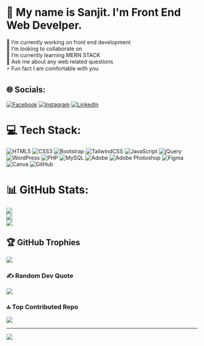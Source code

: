 # 💫 My name is Sanjit. I'm Front End Web Develper.
🔭 I’m currently working on front end development <br>👯 I’m looking to collaborate on<br>🌱 I’m currently learning MERN STACK<br>💬 Ask me about any web related questions <br>⚡ Fun fact I am comfortable with you


## 🌐 Socials:
[![Facebook](https://img.shields.io/badge/Facebook-%231877F2.svg?logo=Facebook&logoColor=white)](https://facebook.com/sanjitweb) [![Instagram](https://img.shields.io/badge/Instagram-%23E4405F.svg?logo=Instagram&logoColor=white)](https://instagram.com/sanjitwebin) [![LinkedIn](https://img.shields.io/badge/LinkedIn-%230077B5.svg?logo=linkedin&logoColor=white)](https://linkedin.com/in/sanjitweb) 

# 💻 Tech Stack:
![HTML5](https://img.shields.io/badge/html5-%23E34F26.svg?style=for-the-badge&logo=html5&logoColor=white) ![CSS3](https://img.shields.io/badge/css3-%231572B6.svg?style=for-the-badge&logo=css3&logoColor=white) ![Bootstrap](https://img.shields.io/badge/bootstrap-%238511FA.svg?style=for-the-badge&logo=bootstrap&logoColor=white) ![TailwindCSS](https://img.shields.io/badge/tailwindcss-%2338B2AC.svg?style=for-the-badge&logo=tailwind-css&logoColor=white) ![JavaScript](https://img.shields.io/badge/javascript-%23323330.svg?style=for-the-badge&logo=javascript&logoColor=%23F7DF1E) ![jQuery](https://img.shields.io/badge/jquery-%230769AD.svg?style=for-the-badge&logo=jquery&logoColor=white) ![WordPress](https://img.shields.io/badge/WordPress-%23117AC9.svg?style=for-the-badge&logo=WordPress&logoColor=white) ![PHP](https://img.shields.io/badge/php-%23777BB4.svg?style=for-the-badge&logo=php&logoColor=white) ![MySQL](https://img.shields.io/badge/mysql-4479A1.svg?style=for-the-badge&logo=mysql&logoColor=white) ![Adobe](https://img.shields.io/badge/adobe-%23FF0000.svg?style=for-the-badge&logo=adobe&logoColor=white) ![Adobe Photoshop](https://img.shields.io/badge/adobe%20photoshop-%2331A8FF.svg?style=for-the-badge&logo=adobe%20photoshop&logoColor=white) ![Figma](https://img.shields.io/badge/figma-%23F24E1E.svg?style=for-the-badge&logo=figma&logoColor=white) ![Canva](https://img.shields.io/badge/Canva-%2300C4CC.svg?style=for-the-badge&logo=Canva&logoColor=white) ![GitHub](https://img.shields.io/badge/github-%23121011.svg?style=for-the-badge&logo=github&logoColor=white) 
# 📊 GitHub Stats:
![](https://github-readme-stats.vercel.app/api?username=sanjitgh&theme=dark&hide_border=false&include_all_commits=true&count_private=false)<br/>
![](https://github-readme-streak-stats.herokuapp.com/?user=sanjitgh&theme=dark&hide_border=false)<br/>
![](https://github-readme-stats.vercel.app/api/top-langs/?username=sanjitgh&theme=dark&hide_border=false&include_all_commits=true&count_private=false&layout=compact)

## 🏆 GitHub Trophies
![](https://github-profile-trophy.vercel.app/?username=sanjitgh&theme=dracula&no-frame=true&no-bg=true&margin-w=4)

### ✍️ Random Dev Quote
![](https://quotes-github-readme.vercel.app/api?type=horizontal&theme=tokyonight)

### 🔝 Top Contributed Repo
![](https://github-contributor-stats.vercel.app/api?username=sanjitgh&limit=5&theme=dark&combine_all_yearly_contributions=true)

---
[![](https://visitcount.itsvg.in/api?id=sanjitgh&icon=0&color=4)](https://visitcount.itsvg.in)

<!-- Proudly created with GPRM ( https://gprm.itsvg.in ) -->
